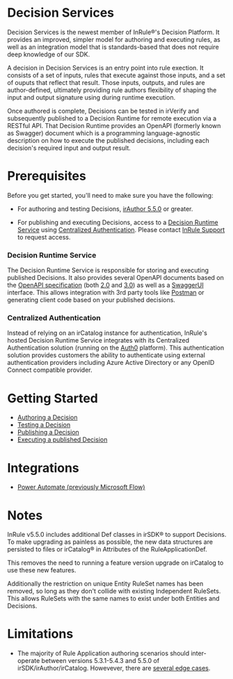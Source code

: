 Decision Services
====

Decision Services is the newest member of InRule®'s Decision Platform. It provides an improved, simpler model for authoring and executing rules, as well as an integration model that is standards-based that does not require deep knowledge of our SDK.

A decision in Decision Services is an entry point into rule exection. It consists of a set of inputs, rules that execute against those inputs, and a set of ouputs that reflect that result. Those inputs, outputs, and rules are author-defined, ultimately providing rule authors flexibility of shaping the input and output signature using during runtime execution.

Once authored is complete, Decisions can be tested in irVerify and subsequently published to a Decision Runtime for remote execution via a RESTful API. That Decision Runtime provides an OpenAPI (formerly known as Swagger) document which is a programming language-agnostic description on how to execute the published decisions, including each decision's required input and output result.

# Prerequisites

Before you get started, you'll need to make sure you have the following:

* For authoring and testing Decisions, [irAuthor 5.5.0](https://support.inrule.com/downloads.aspx) or greater.

* For publishing and executing Decisions, access to a [Decision Runtime Service](#decision-runtime-service) using [Centralized Authentication](#centralized-authentication). Please contact [InRule Support](mailto:support@inrule.com) to request access.

### Decision Runtime Service

The Decision Runtime Service is responsible for storing and executing published Decisions. It also provides several OpenAPI documents based on the [OpenAPI specification](https://www.openapis.org/) (both [2.0](https://github.com/OAI/OpenAPI-Specification/blob/master/versions/2.0.md) and [3.0](https://github.com/OAI/OpenAPI-Specification/blob/master/versions/3.0.2.md)) as well as a [SwaggerUI](https://swagger.io/tools/swagger-ui/) interface. This allows integration with 3rd party tools like [Postman](https://www.getpostman.com/) or generating client code based on your published decisions.

### Centralized Authentication

Instead of relying on an irCatalog instance for authentication, InRule's hosted Decision Runtime Service integrates with its Centralized Authentication solution (running on the [Auth0](https://auth0.com/) platform). This authentication solution provides customers the ability to authenticate using external authentication providers including Azure Active Directory or any OpenID Connect compatible provider. 

# Getting Started

- [Authoring a Decision](author-decision.md)
- [Testing a Decision](test-decison.md)
- [Publishing a Decision](publish-decision.md)
- [Executing a published Decision](execute-decision.md)

# Integrations

- [Power Automate (previously Microsoft Flow)](integrations/power-automate.md)

# Notes

InRule v5.5.0 includes additional Def classes in irSDK® to support Decisions. To make upgrading as painless as possible, the new data structures are persisted to files or irCatalog® in Attributes of the RuleApplicationDef.

This removes the need to running a feature version upgrade on irCatalog to use these new features.

Additionally the restriction on unique Entity RuleSet names has been removed, so long as they don't collide with existing Independent RuleSets. This allows RuleSets with the same names to exist under both Entities and Decisions.

# Limitations

* The majority of Rule Application authoring scenarios should inter-operate between versions 5.3.1-5.4.3 and 5.5.0 of irSDK/irAuthor/irCatalog. Howevever, there are [several edge cases](known-issues.md#mix-versions-use-of-irsdk-irauthor-ircatalog).